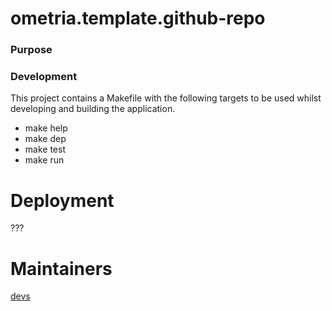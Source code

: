 # ometria.template.github-repo

### Purpose

### Development

This project contains a Makefile with the following targets to be used whilst developing and building the application.

- make help
- make dep
- make test
- make run

# Deployment

???

# Maintainers 

[devs](https://github.com/orgs/Ometria/teams/devs)
